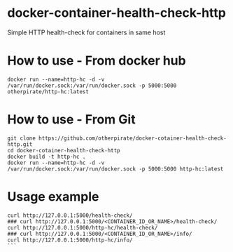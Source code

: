 # docker-container-health-check-http
Simple HTTP health-check for containers in same host

# How to use - From docker hub
```
docker run --name=http-hc -d -v /var/run/docker.sock:/var/run/docker.sock -p 5000:5000 otherpirate/http-hc:latest
```

# How to use - From Git
```
git clone https://github.com/otherpirate/docker-cotainer-health-check-http.git
cd docker-cotainer-health-check-http
docker build -t http-hc .
docker run --name=http-hc -d -v /var/run/docker.sock:/var/run/docker.sock -p 5000:5000 http-hc:latest
```

# Usage example
````
curl http://127.0.0.1:5000/health-check/
### curl http://127.0.0.1:5000/<CONTAINER_ID_OR_NAME>/health-check/
curl http://127.0.0.1:5000/http-hc/health-check/
### curl http://127.0.0.1:5000/<CONTAINER_ID_OR_NAME>/info/
curl http://127.0.0.1:5000/http-hc/info/
```


